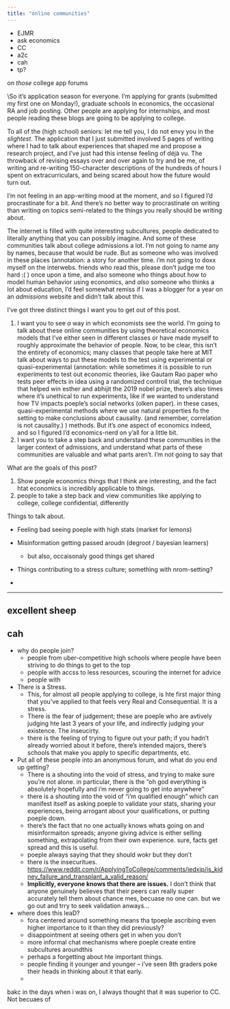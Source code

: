 ```yaml
---
title: "online communities"
---
```

* EJMR
* ask economics
* CC
* a2c
* cah
* tp?

on *those* college app forums



\So it’s application season for everyone. I’m applying for grants (submitted my first one on Monday!), graduate schools in economics, the occasional RA and job posting. Other people are applying for internships, and most people reading these blogs are going to be applying to college.

To all of the (high school) seniors: let me tell you, I do not envy you in the *slightest*. The application that I just submitted involved 5 pages of writing where I had to talk about experiences that shaped me and propose a research project, and I’ve just had this intense feeling of déjà vu. The throwback of revising essays over and over again to try and be me, of writing and re-writing 150-character descriptions of the hundreds of hours I spent on extracurriculars, and being scared about how the future would turn out.

I’m not feeling in an app-writing mood at the moment, and so I figured I’d procrastinate for a bit. And there’s no better way to procrastinate on writing than writing on topics semi-related to the things you really should be writing about.

The internet is filled with quite interesting subcultures, people dedicated to literally anything that you can possibly imagine. And some of these communities talk about college admissions a lot. I’m not going to name any by names, because that would be rude. But as someone who was involved in these places (annotation: a story for another time. i’m not going to doxx myself on the interwebs. friends who read this, please don’t judge me too hard :( ) once upon a time, and also someone who things about how to model human behavior using economics, and *also* someone who thinks a lot about education, I’d feel somewhat remiss if I was a blogger for a year on an *admissions* website and didn’t talk about this. 

I’ve got three distinct things I want you to get out of this post.

1. I want you to see *a* way in which economists see the world. I’m going to talk about these online communities by using theoretical economics models that I’ve either seen in different classes or have made myself to roughly approximate the behavior of people. Now, to be clear, this isn’t the entirety of economics; many classes that people take here at MIT talk about ways to put these models to the test using experimental or quasi-experimental (annotation: while sometimes it is possible to run experiments to test out economic theories, like Gautam Rao paper who tests peer effects in idea using a randomized controll trial, the technique that helped win esther and abhijit the 2019 nobel prize, there’s also times where it’s unethical to run experiments, like if we wanted to understand how TV impacts poeple’s social networks (olken paper). in these cases, quasi-experimental methods where we use natural properties fo the setting to make conclusions about causality. (and remember, correlation is not causality.) ) methods. But it’s one aspect of economics indeed, and so I figured I’d economics-nerd on y’all for a little bit. 
2. I want you to take a step back and understand these communities in the larger context of admissions, and understand what parts of these communities are valuable and what parts aren’t. I’m not going to say that 



What are the goals of this post?

1. Show poeple economics things that I think are interesting, and the fact htat economics is incredibly applicable to things.
2. people to take a step back and view communities like applying to college, college confidential, differently



Things to talk about.

* Feeling bad seeing poeple with high stats (market for lemons)

* Misinformation getting passed aroudn (degroot / bayesian learners)

  * but also, occaisonaly good things get shared

* Things contributing to a stress culture; something with nrom-setting? 

* 




------

## excellent sheep

## cah

* why do people join?
  * people from uber-competitive high schools where people have been striving to do things to get to the top
  * people with accss to less resources, scouring the internet for advice
  * people with 
* There is a Stress.
  * This, for almost all people applying to college, is hte first major thing that you’ve applied to that feels very Real and Consequential. It is a stress.
  * There is the fear of judgement; these are poeple who are avtively judging hte last 3 years of your life, and indirectly judging your existence. The inseucirty.
  * there is the feeling of trying to figure out your path; if you hadn’t already worried about it before, there’s intended majors, there’s schools that make you apply to specific departments, etc.
* Put all of these people into an anonymous forum, and what do you end up getting?
  * There is a shouting into the void of stress, and trying to make sure you’re not alone. in particular, there is the “oh god everything is absolutely hopefully and i’m never going to get into anywhere”
  * there is a shouting into the void of “i’m qualified enough” which can manifest itself as asking poeple to validate your stats, sharing your experiences, being arrogant about your qualifications, or putting poeple down.
  * there’s the fact that no one actually knows whats going on and misinformaiton spreads; anyone giving advice is either selling something, extrapolating from their own experience.  sure, facts get spread and this is useful. 
  * poeple always saying that they should wokr but they don’t
  * there is the insecuritues. https://www.reddit.com/r/ApplyingToCollege/comments/jedxjp/is_kidney_failure_and_transplant_a_valid_reason/
  * **Implicitly, everyone knows that there are issues.** I don’t think that anyone genuinely believes that their peers can really super accurately tell them about chance mes, becuase no one can. but we go out and trry to seek validation anways…
* where does this leaD?
  * fora centered around something means tha tpoeple ascribing even higher importance to it than they did previously? 
  * disappointment at seeing others get in when you don’t
  * more informal chat mechanisms where poeple create entire subcultures aroundthis
  * perhaps a forgetting about hte important things.
  * people finding it younger and younger – i’ve seen 8th graders poke their heads in thinking about it that early.
  * 

bakc in the days when i was on, I always thought that it was superior to CC. Not becuaes of 

